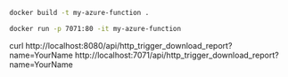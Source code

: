 ```sh
docker build -t my-azure-function .
```

```sh
docker run -p 7071:80 -it my-azure-function
```

curl http://localhost:8080/api/http_trigger_download_report?name=YourName
http://localhost:7071/api/http_trigger_download_report?name=YourName